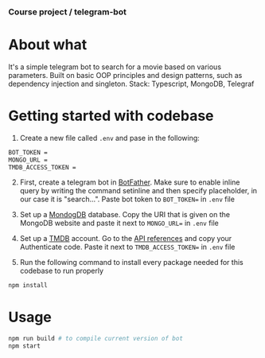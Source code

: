 ### Course project / telegram-bot
# About what

It's a simple telegram bot to search for a movie based on various parameters. Built on basic OOP principles and design patterns, such as dependency injection and singleton.
Stack: Typescript, MongoDB, Telegraf

# Getting started with codebase

1. Create a new file called `.env` and pase in the following:
```bash
BOT_TOKEN =
MONGO_URL = 
TMDB_ACCESS_TOKEN = 
```
2. First, create a telegram bot in [BotFather](https://t.me/BotFather). Make sure to enable inline query by writing the command setinline and then specify placeholder, in our case it is "search...". Paste bot token to `BOT_TOKEN=` in `.env` file

3. Set up a [MondogDB](https://www.mongodb.com/) database. Copy the URI that is given on the MongoDB website and paste it next to `MONGO_URL=` in `.env` file

4. Set up a [TMDB](https://www.themoviedb.org/) account. Go to the [API references](https://developer.themoviedb.org/reference/intro/getting-started) and copy your Authenticate code. Paste it next to `TMDB_ACCESS_TOKEN=` in `.env` file

5. Run the following command to install every package needed for this codebase to run properly
```BASH
npm install
```
# Usage

```bash
npm run build # to compile current version of bot
npm start
```
